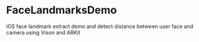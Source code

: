 # FaceLandmarksDemo
iOS face landmark extract demo and detect distance between user face and camera using Vison and ARKit

